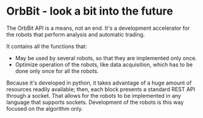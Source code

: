 # OrbBit - look a bit into the future

The OrbBit API is a means, not an end. It's a development accelerator for the robots that perform analysis and automatic trading.

It contains all the functions that:
 - May be used by several robots, so that they are implemented only once. 
 - Optimize operation of the robots, like data acquisition, which has to be done only once for all the robots.

Because it's developed in python, it takes advantage of a huge amount of resources readily available; then, each block presents a standard REST API through a socket. That allows for the robots to be implemented in any language that supports sockets. Development of the robots is this way focused on the algorithm only.

